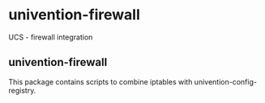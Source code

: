 # univention-firewall
UCS - firewall integration

## univention-firewall
This package contains scripts to combine iptables with univention-config-registry.
